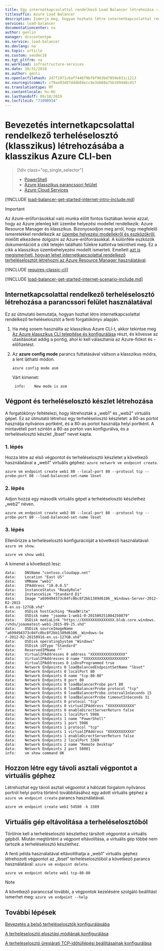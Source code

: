 ```yaml
---
title: Egy internetkapcsolattal rendelkező Load Balancer létrehozása – Azure klasszikus parancssori felület
titlesuffix: Azure Load Balancer
description: Ismerje meg, hogyan hozható létre internetkapcsolattal rendelkező terheléselosztó klasszikus üzembehelyezési modellel a klasszikus Azure klasszikus CLI használatával
services: load-balancer
documentationcenter: na
author: genlin
manager: dcscontentpm
ms.service: load-balancer
ms.devlang: na
ms.topic: article
ms.custom: seodec18
ms.tgt_pltfrm: na
ms.workload: infrastructure-services
ms.date: 10/31/2018
ms.author: genli
ms.openlocfilehash: 2d7f1971c6aff446f9bf8f983bd7859e831c1213
ms.sourcegitcommit: c79aa93d87d4db04ecc4e3eb68a75b349448cd17
ms.translationtype: MT
ms.contentlocale: hu-HU
ms.lasthandoff: 09/18/2019
ms.locfileid: "71090934"
---
```

# <a name="get-started-creating-an-internet-facing-load-balancer-classic-in-the-azure-classic-cli"></a>Bevezetés internetkapcsolattal rendelkező terheléselosztó (klasszikus) létrehozásába a klasszikus Azure CLI-ben

> [!div class="op_single_selector"]
> * [PowerShell](../load-balancer/load-balancer-get-started-internet-classic-ps.md)
> * [Azure klasszikus parancssori felület](../load-balancer/load-balancer-get-started-internet-classic-cli.md)
> * [Azure Cloud Services](../load-balancer/load-balancer-get-started-internet-classic-cloud.md)

[!INCLUDE [load-balancer-get-started-internet-intro-include.md](../../includes/load-balancer-get-started-internet-intro-include.md)]

> [!IMPORTANT]
> Az Azure-erőforrásokkal való munka előtt fontos tisztában lennie azzal, hogy az Azure jelenleg két üzembe helyezési modellel rendelkezik: Azure Resource Manager és klasszikus. Bizonyosodjon meg arról, hogy megfelelő ismeretekkel rendelkezik az [üzembe helyezési modellekről és eszközökről](../azure-classic-rm.md), mielőtt elkezdene dolgozni az Azure-erőforrásokkal. A különféle eszközök dokumentációit a cikk tetején található fülekre kattintva tekintheti meg. Ez a cikk a klasszikus üzembehelyezési modellt ismerteti. Emellett [azt is megismerheti, hogyan lehet internetkapcsolattal rendelkező terheléselosztót létrehozni az Azure Resource Manager használatával](load-balancer-get-started-internet-arm-ps.md).

[!INCLUDE [requires-classic-cli](../../includes/contains-classic-cli-content.md)]

[!INCLUDE [load-balancer-get-started-internet-scenario-include.md](../../includes/load-balancer-get-started-internet-scenario-include.md)]

## <a name="create-an-internet-facing-load-balancer-using-cli"></a>Internetkapcsolattal rendelkező terheléselosztó létrehozása a parancssori felület használatával

Ez az útmutató bemutatja, hogyan hozhat létre internetkapcsolattal rendelkező terheléselosztót a fenti forgatókönyv alapján.

1. Ha még sosem használta az klasszikus Azure CLI-t, akkor tekintse meg [Az Azure klasszikus CLI telepítése és konfigurálása](../cli-install-nodejs.md) részt, és kövesse az utasításokat addig a pontig, ahol ki kell választania az Azure-fiókot és -előfizetést.
2. Az **azure config mode** parancs futtatásával váltson a klasszikus módra, a lent látható módon.

    ```azurecli
    azure config mode asm
    ```

    Várt kimenet:

        info:    New mode is asm

## <a name="create-endpoint-and-load-balancer-set"></a>Végpont és terheléselosztó készlet létrehozása

A forgatókönyv feltételezi, hogy létrehozták a „web1” és „web2” virtuális gépet.
Ez az útmutató létrehoz egy terheléselosztó készletet: a 80-as portot használja nyilvános portként, és a 80-as portot használja helyi portként. A mintavételi port szintén a 80-as porton van konfigurálva, és a terheléselosztó készlet „lbset” nevet kapta.

### <a name="step-1"></a>1\. lépés

Hozza létre az első végpontot és terheléselosztó készletet a következő használatával a „web1” virtuális géphez: `azure network vm endpoint create`.

```azurecli
azure vm endpoint create web1 80 --local-port 80 --protocol tcp --probe-port 80 --load-balanced-set-name lbset
```

### <a name="step-2"></a>2\. lépés

Adjon hozzá egy második virtuális gépet a terheléselosztó készlethez „web2” néven.

```azurecli
azure vm endpoint create web2 80 --local-port 80 --protocol tcp --probe-port 80 --load-balanced-set-name lbset
```

### <a name="step-3"></a>3\. lépés

Ellenőrizze a terheléselosztó konfigurációját a következő használatával: `azure vm show`.

```azurecli
azure vm show web1
```

A kimenet a következő lesz:

    data:    DNSName "contoso.cloudapp.net"
    data:    Location "East US"
    data:    VMName "web1"
    data:    IPAddress "10.0.0.5"
    data:    InstanceStatus "ReadyRole"
    data:    InstanceSize "Standard_D1"
    data:    Image "a699494373c04fc0bc8f2bb1389d6106__Windows-Server-2012-R2-2015
    6-en.us-127GB.vhd"
    data:    OSDisk hostCaching "ReadWrite"
    data:    OSDisk name "joaoma-1-web1-0-201509251804250879"
    data:    OSDisk mediaLink "https://XXXXXXXXXXXXXXX.blob.core.windows.
    /vhds/joaomatest-web1-2015-09-25.vhd"
    data:    OSDisk sourceImageName "a699494373c04fc0bc8f2bb1389d6106__Windows-Se
    r-2012-R2-20150916-en.us-127GB.vhd"
    data:    OSDisk operatingSystem "Windows"
    data:    OSDisk iOType "Standard"
    data:    ReservedIPName ""
    data:    VirtualIPAddresses 0 address "XXXXXXXXXXXXXXXX"
    data:    VirtualIPAddresses 0 name "XXXXXXXXXXXXXXXXXXXX"
    data:    VirtualIPAddresses 0 isDnsProgrammed true
    data:    Network Endpoints 0 loadBalancedEndpointSetName "lbset"
    data:    Network Endpoints 0 localPort 80
    data:    Network Endpoints 0 name "tcp-80-80"
    data:    Network Endpoints 0 port 80
    data:    Network Endpoints 0 loadBalancerProbe port 80
    data:    Network Endpoints 0 loadBalancerProbe protocol "tcp"
    data:    Network Endpoints 0 loadBalancerProbe intervalInSeconds 15
    data:    Network Endpoints 0 loadBalancerProbe timeoutInSeconds 31
    data:    Network Endpoints 0 protocol "tcp"
    data:    Network Endpoints 0 virtualIPAddress "XXXXXXXXXXXX"
    data:    Network Endpoints 0 enableDirectServerReturn false
    data:    Network Endpoints 1 localPort 5986
    data:    Network Endpoints 1 name "PowerShell"
    data:    Network Endpoints 1 port 5986
    data:    Network Endpoints 1 protocol "tcp"
    data:    Network Endpoints 1 virtualIPAddress "XXXXXXXXXXXX"
    data:    Network Endpoints 1 enableDirectServerReturn false
    data:    Network Endpoints 2 localPort 3389
    data:    Network Endpoints 2 name "Remote Desktop"
    data:    Network Endpoints 2 port 58081
    info:    vm show command OK

## <a name="create-a-remote-desktop-endpoint-for-a-virtual-machine"></a>Hozzon létre egy távoli asztali végpontot a virtuális géphez

Létrehozhat egy távoli asztali végpontot a hálózati forgalom nyilvános portról helyi portra történő továbbításához egy adott virtuális géphez a `azure vm endpoint create` parancs használatával.

```azurecli
azure vm endpoint create web1 54580 -k 3389
```

## <a name="remove-virtual-machine-from-load-balancer"></a>Virtuális gép eltávolítása a terheléselosztóból

Törölnie kell a terheléselosztó készlethez társított végpontot a virtuális gépből. Miután megtörtént a végpont eltávolítása, a virtuális gép többé nem tartozik a terheléselosztó készlethez.

A fenti példa használatával eltávolíthatja a „web1” virtuális géphez létrehozott végpontot az „lbset” terheléselosztóból a következő parancs használatával: `azure vm endpoint delete`.

```azurecli
azure vm endpoint delete web1 tcp-80-80
```

> [!NOTE]
> A következő paranccsal további, a végpontok kezelésére szolgáló beállítást ismerhet meg: `azure vm endpoint --help`

## <a name="next-steps"></a>További lépések

[Bevezetés a belső terheléselosztók konfigurálásába](load-balancer-get-started-ilb-arm-ps.md)

[A terheléselosztó elosztási módjának konfigurálása](load-balancer-distribution-mode.md)

[A terheléselosztó üresjárati TCP-időtúllépési beállításainak konfigurálása](load-balancer-tcp-idle-timeout.md)
